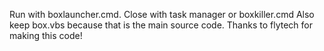 Run with boxlauncher.cmd.
Close with task manager or boxkiller.cmd
Also keep box.vbs because that is the main source code.
Thanks to flytech for making this code!
